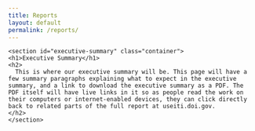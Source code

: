 ```yaml
---
title: Reports
layout: default
permalink: /reports/
---
```


<div class="communities">

  <div class="communities-intro">

    <section id="executive-summary" class="container">
    <h1>Executive Summary</h1>
    <h2>
      This is where our executive summary will be. This page will have a few summary paragraphs explaining what to expect in the executive summary, and a link to download the executive summary as a PDF. The PDF itself will have live links in it so as people read the work on their computers or internet-enabled devices, they can click directly back to related parts of the full report at useiti.doi.gov.
    </h2>
    </section>
  </div>
</div>
